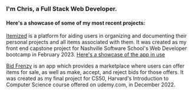 ### I'm Chris, a Full Stack Web Developer. 

#### Here's a showcase of some of my most recent projects:
[Itemized](https://github.com/ristopherCh/itemized) is a platform for aiding users in organizing and documenting their personal projects and all items associated with them. It was created as my front end capstone project for Nashville Software School's Web Developer bootcamp in February 2023.
[Here's a showcase of the app in use](https://youtu.be/DuclT6BHbV4)

[Bid Frenzy](https://github.com/ristopherCh/cs50-final-project) is an app which provides a marketplace where users can offer items for sale, as well as make, accept, and reject bids for those offers. It was created as my final project for CS50, Harvard's Introduction to Computer Science course offered on udemy.com, in December 2022.


<!--
**ristopherCh/ristopherCh** is a ✨ _special_ ✨ repository because its `README.md` (this file) appears on your GitHub profile.

Here are some ideas to get you started:

- 🔭 I’m currently working on ...
- 🌱 I’m currently learning ...
- 👯 I’m looking to collaborate on ...
- 🤔 I’m looking for help with ...
- 💬 Ask me about ...
- 📫 How to reach me: ...
- 😄 Pronouns: ...
- ⚡ Fun fact: ...
-->
